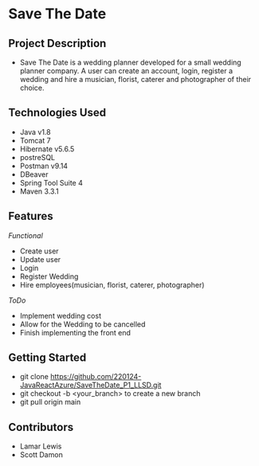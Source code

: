 # Save The Date

## Project Description
 - Save The Date is a wedding planner developed for a small wedding planner company.
   A user can create an account, login, register a wedding and hire a musician, florist,
   caterer and photographer of their choice.
   
## Technologies Used
 - Java v1.8
 - Tomcat 7
 - Hibernate v5.6.5
 - postreSQL
 - Postman v9.14
 - DBeaver
 - Spring Tool Suite 4
 - Maven 3.3.1

## Features

*Functional*
 - Create user
 - Update user
 - Login
 - Register Wedding
 - Hire employees(musician, florist, caterer, photographer)

*ToDo*
 - Implement wedding cost
 - Allow for the Wedding to be cancelled
 - Finish implementing the front end
 
 ## Getting Started
  - git clone https://github.com/220124-JavaReactAzure/SaveTheDate_P1_LLSD.git
  - git checkout -b <your_branch> to create a new branch
  - git pull origin main

## Contributors
 - Lamar Lewis
 - Scott Damon
